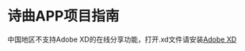 # 诗曲APP项目指南 #

中国地区不支持Adobe XD的在线分享功能，打开.xd文件请安装[Adobe XD](https://www.adobe.com/products/xd/pricing/individual.html)